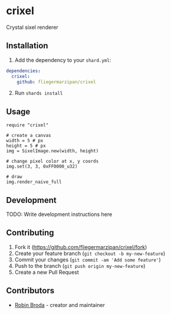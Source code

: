 # crixel

Crystal sixel renderer

## Installation

1. Add the dependency to your `shard.yml`:
```yaml
dependencies:
  crixel:
    github: fliegermarzipan/crixel
```
2. Run `shards install`

## Usage

```crystal
require "crixel"

# create a canvas
width = 5 # px
height = 5 # px
img = SixelImage.new(width, height)

# change pixel color at x, y coords
img.set(3, 3, 0xFF0000_u32)

# draw
img.render_naive_full
```

## Development

TODO: Write development instructions here

## Contributing

1. Fork it (<https://github.com/fliegermarzipan/crixel/fork>)
2. Create your feature branch (`git checkout -b my-new-feature`)
3. Commit your changes (`git commit -am 'Add some feature'`)
4. Push to the branch (`git push origin my-new-feature`)
5. Create a new Pull Request

## Contributors

- [Robin Broda](https://github.com/coderobe) - creator and maintainer
